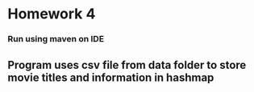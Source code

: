 # Homework 4
### Run using maven on IDE 
## Program uses csv file from data folder to store movie titles and information in hashmap
